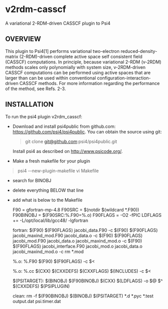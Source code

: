 # v2rdm-casscf
A variational 2-RDM-driven CASSCF plugin to Psi4

OVERVIEW
---

This plugin to Psi4[1] performs variational two-electron reduced-density-matrix (2-RDM)-driven complete active space self consistent field (CASSCF) computations.  In principle, because  variational 2-RDM (v-2RDM) methods scales only polynomially with system size, v-2RDM-driven CASSCF computations can be performed using active spaces that are larger than can be used within conventional configuration-interaction-driven CASSCF methods.  For more information regarding the performance of the method, see Refs. 2-3.

INSTALLATION
---

To run the psi4 plugin v2rdm_casscf:

* Download and install psi4public from github.com:
https://github.com/psi4/psi4public.  You can obtain the source using git:

    > git clone git@github.com:psi4/psi4public.git

    Install psi4 as described on http://www.psicode.org/.

*  Make a fresh makefile for your plugin

  > psi4 --new-plugin-makefile
  > vi Makefile

* search for BINOBJ
* delete everything BELOW that line
* add what is below to the Makefile

    F90       = gfortran-mp-4.8
    F90SRC    = $(notdir $(wildcard *.F90))
    F90BINOBJ = $(F90SRC:%.F90=%.o)
    F90FLAGS  = -O2 -fPIC
    LDFLAGS  += -L/opt/local/lib/gcc48/ -lgfortran

    fortran:
        $(F90) $(F90FLAGS) jacobi_data.F90 -c
        $(F90) $(F90FLAGS) jacobi_maxind_mod.F90 jacobi_data.o -c
        $(F90) $(F90FLAGS) jacobi_mod.F90 jacobi_data.o jacobi_maxind_mod.o -c
        $(F90) $(F90FLAGS) jacobi_interface.F90 jacobi_mod.o jacobi_data.o jacobi_maxind_mod.o -c
        rm *.mod

    %.o: %.F90
        $(F90) $(F90FLAGS) -c $<

    %.o: %.cc
        $(CXX) $(CXXDEFS) $(CXXFLAGS) $(INCLUDES) -c $<

    $(PSITARGET): $(BINOBJ) $(F90BINOBJ)
        $(CXX) $(LDFLAGS) -o $@ $^ $(CXXDEFS) $(PSIPLUGIN)

    clean:
        rm -f $(F90BINOBJ) $(BINOBJ) $(PSITARGET) *.d *.pyc *.test output.dat psi.timer.dat
